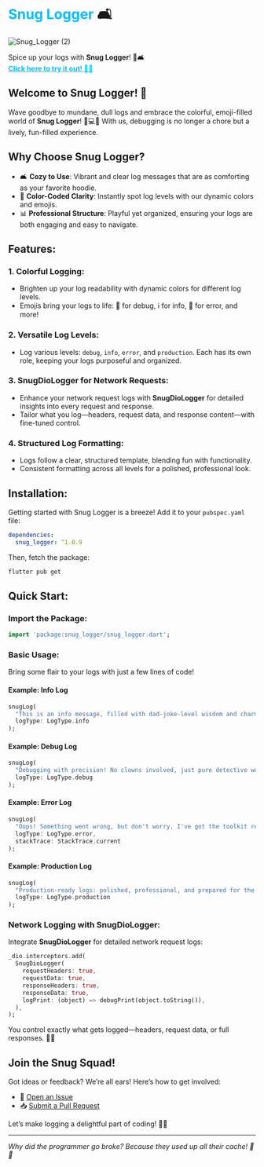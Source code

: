 # <span style="color:#00bfff;">Snug Logger</span> 🛋️

![Snug_Logger (2)](https://github.com/user-attachments/assets/a9678707-4f25-4091-9b3f-4d76f8842149)


<span> Spice up your logs with **Snug Logger**! 🎉🛋️ <br>
<a href="https://app.commanddash.io/agent/github_wmtrnsapanzaveri_snug_logger" style="font-weight:bold; color:#00bfff;">Click here to try it out! 🚀✨</a>  
</span>

## Welcome to Snug Logger! 🚀

Wave goodbye to mundane, dull logs and embrace the colorful, emoji-filled world of **Snug Logger**! 🎉💻✨ With us, debugging is no longer a chore but a lively, fun-filled experience.

## Why Choose Snug Logger?

- 🛋️ **Cozy to Use**: Vibrant and clear log messages that are as comforting as your favorite hoodie.
- 🎨 **Color-Coded Clarity**: Instantly spot log levels with our dynamic colors and emojis.
- 📊 **Professional Structure**: Playful yet organized, ensuring your logs are both engaging and easy to navigate.

## Features:

### 1. **Colorful Logging**:
- Brighten up your log readability with dynamic colors for different log levels.
- Emojis bring your logs to life: 🐞 for debug, ℹ️ for info, 🚨 for error, and more!

### 2. **Versatile Log Levels**:
- Log various levels: `debug`, `info`, `error`, and `production`. Each has its own role, keeping your logs purposeful and organized.

### 3. **SnugDioLogger for Network Requests**:
- Enhance your network request logs with **SnugDioLogger** for detailed insights into every request and response.
- Tailor what you log—headers, request data, and response content—with fine-tuned control.

### 4. **Structured Log Formatting**:
- Logs follow a clear, structured template, blending fun with functionality.
- Consistent formatting across all levels for a polished, professional look.

## Installation:

Getting started with Snug Logger is a breeze! Add it to your `pubspec.yaml` file:

```yaml
dependencies:
  snug_logger: ^1.0.9
```

Then, fetch the package:

```bash
flutter pub get
```

## Quick Start:

### Import the Package:

```dart
import 'package:snug_logger/snug_logger.dart';
```

### Basic Usage:

Bring some flair to your logs with just a few lines of code!

#### Example: Info Log

```dart
snugLog(
  "This is an info message, filled with dad-joke-level wisdom and charm! 👨‍👧‍👦🤣", 
  logType: LogType.info
);
```

#### Example: Debug Log

```dart
snugLog(
  "Debugging with precision! No clowns involved, just pure detective work. 🤡🔍", 
  logType: LogType.debug
);
```

#### Example: Error Log

```dart
snugLog(
  "Oops! Something went wrong, but don't worry, I've got the toolkit ready! 🦸‍♂️🔧", 
  logType: LogType.error,
  stackTrace: StackTrace.current
);
```

#### Example: Production Log

```dart
snugLog(
  "Production-ready logs: polished, professional, and prepared for the spotlight! 🎭😄", 
  logType: LogType.production
);
```

### Network Logging with SnugDioLogger:

Integrate **SnugDioLogger** for detailed network request logs:

```dart
_dio.interceptors.add(
  SnugDioLogger(
    requestHeaders: true,
    requestData: true,
    responseHeaders: true,
    responseData: true,
    logPrint: (object) => debugPrint(object.toString()),
  ),
);
```

You control exactly what gets logged—headers, request data, or full responses. 🕵️‍♂️

## Join the Snug Squad!

Got ideas or feedback? We’re all ears! Here’s how to get involved:

- 💬 [Open an Issue](https://github.com/wmtrnsapanzaveri/snug_logger/issues)
- 📥 [Submit a Pull Request](https://github.com/wmtrnsapanzaveri/snug_logger/pulls)

Let’s make logging a delightful part of coding! 🚀✨

---

*Why did the programmer go broke? Because they used up all their cache! 💸😄*

